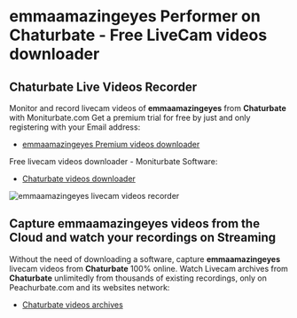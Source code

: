 # emmaamazingeyes Performer on Chaturbate - Free LiveCam videos downloader

## Chaturbate Live Videos Recorder

Monitor and record livecam videos of **emmaamazingeyes** from **Chaturbate** with Moniturbate.com
Get a premium trial for free by just and only registering with your Email address:
* [emmaamazingeyes Premium videos downloader](https://moniturbate.com/request-demo-licence-key.html)

Free livecam videos downloader - Moniturbate Software:
* [Chaturbate videos downloader](https://moniturbate.com/moniturbate-download-software.html)

![emmaamazingeyes livecam videos recorder](https://peachurnet.com/templates/moniturbate-software.png)


## Capture emmaamazingeyes videos from the Cloud and watch your recordings on Streaming

Without the need of downloading a software, capture **emmaamazingeyes** livecam videos from **Chaturbate** 100% online.
Watch Livecam archives from **Chaturbate** unlimitedly from thousands of existing recordings, only on Peachurbate.com and its websites network:
* [Chaturbate videos archives](https://peachurnet.com/)